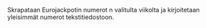 Skrapataan Eurojackpotin numerot n valitulta viikolta ja kirjoitetaan yleisimmät numerot tekstitiedostoon.
